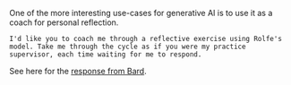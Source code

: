 
One of the more interesting use-cases for generative AI is to use it as a coach for personal reflection.

```
I'd like you to coach me through a reflective exercise using Rolfe's model. Take me through the cycle as if you were my practice supervisor, each time waiting for me to respond.
```

See here for the [response from Bard](https://g.co/bard/share/6e3dec87bc72).

